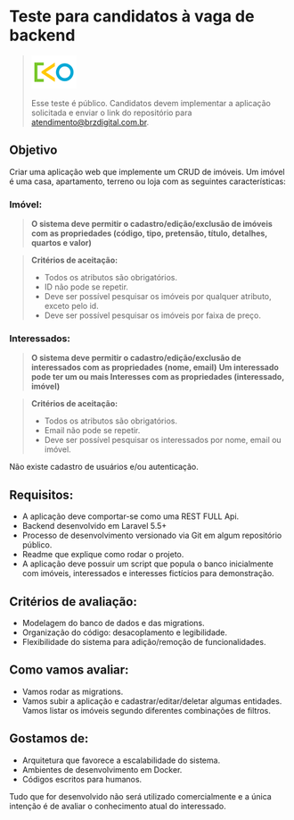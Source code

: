 # Teste para candidatos à vaga de backend

> <img src="https://raw.githubusercontent.com/brz-digital/backend-test/develop/brz.png" width="80" height="60" />
>
> Esse teste é público. Candidatos devem implementar a aplicação solicitada e enviar o link do repositório para atendimento@brzdigital.com.br.

## Objetivo
Criar uma aplicação web que implemente um CRUD de imóveis. Um imóvel é uma casa, apartamento, terreno ou loja com as seguintes características:

### Imóvel:
> **O sistema deve permitir o cadastro/edição/exclusão de imóveis com as propriedades (código, tipo, pretensão, título, detalhes, quartos e valor)**

> **Critérios de aceitação:**
> - Todos os atributos são obrigatórios.
> - ID não pode se repetir.
> - Deve ser possível pesquisar os imóveis por qualquer atributo, exceto pelo id.
> - Deve ser possível pesquisar os imóveis por faixa de preço.

### Interessados:
> **O sistema deve permitir o cadastro/edição/exclusão de interessados com as propriedades (nome, email)**
> **Um interessado pode ter um ou mais Interesses com as propriedades (interessado, imóvel)**

> **Critérios de aceitação:**
> - Todos os atributos são obrigatórios.
> - Email não pode se repetir.
> - Deve ser possível pesquisar os interessados por nome, email ou imóvel.

Não existe cadastro de usuários e/ou autenticação.

## Requisitos:
- A aplicação deve comportar-se como uma REST FULL Api.
- Backend desenvolvido em Laravel 5.5+
- Processo de desenvolvimento versionado via Git em algum repositório público.
- Readme que explique como rodar o projeto.
- A aplicação deve possuir um script que popula o banco inicialmente com imóveis, interessados e interesses fictícios para demonstração.

## Critérios de avaliação:
- Modelagem do banco de dados e das migrations.
- Organização do código: desacoplamento e legibilidade.
- Flexibilidade do sistema para adição/remoção de funcionalidades.

## Como vamos avaliar:
- Vamos rodar as migrations.
- Vamos subir a aplicação e cadastrar/editar/deletar algumas entidades. Vamos listar os imóveis segundo diferentes combinações de filtros.

## Gostamos de:
- Arquitetura que favorece a escalabilidade do sistema.
- Ambientes de desenvolvimento em Docker.
- Códigos escritos para humanos.

Tudo que for desenvolvido não será utilizado comercialmente e a única intenção é de avaliar o conhecimento atual do interessado.